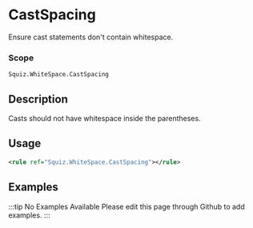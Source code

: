 # CastSpacing

Ensure cast statements don't contain whitespace.

### Scope

`Squiz.WhiteSpace.CastSpacing`

## Description

Casts should not have whitespace inside the parentheses.

## Usage

```xml
<rule ref="Squiz.WhiteSpace.CastSpacing"></rule>
```

## Examples

:::tip No Examples Available
Please edit this page through Github to add examples.
:::